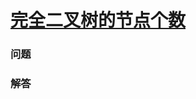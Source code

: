 # [完全二叉树的节点个数](https://leetcode-cn.com/problems/count-complete-tree-nodes)

### 问题



### 解答

```

```

